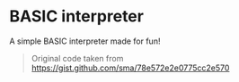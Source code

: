 # BASIC interpreter

A simple BASIC interpreter made for fun!

> Original code taken from https://gist.github.com/sma/78e572e2e0775cc2e570